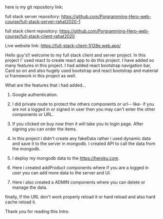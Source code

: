 here is my git repository link:

full stack server repository: https://github.com/Porgramming-Hero-web-course/full-stack-server-rahat2020-1

full stack client repository: https://github.com/Porgramming-Hero-web-course/full-stack-client-rahat2020

Live website link: https://full-stack-client-5128e.web.app/  

<!-- https://full-stack-client-5128e.web.app/ -->


Hello guy's!! welcome to my full stack client and server project. In this project I' used react to create react app to do this project.
I have added so many features in this project. I had added react bootstrap navigation bar, Card so on and also hugely used bootstrap and react bootstrap and material ui framework in this project as well.

What are the features that i had added...
1) Google authentication.
2) I did private route to protect the others components or url--
    like- if you are not a logged in or signed in user then you may can't enter the other components or URL.

3) If you clicked on buy now then it will take you to login page. After signing you can order the items.
4) In this project i didn't create any fakeData rather i used dynamic data and save it to the server in mongodb. I created API to call the data from the mongodb.
5) I deploy my mongodb data to the https://heroku.com.
6) Here i created addProduct components where if you are a logged in user you can add more data to the server and UI.
7) Here i also created a ADMIN components  where you can delete or manage the data.

finally, If the URL don't work properly reload it or hard reload and also hard cache reload it.


Thank you for reading this Intro.